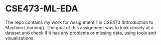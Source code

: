 # CSE473-ML-EDA
The repo contains my work for Assignment 1 in CSE473 (Introduction to Machine Learning). The goal of this assignment was to look closely at a dataset and check if it has any problems or missing data, using tools and visualizations.
